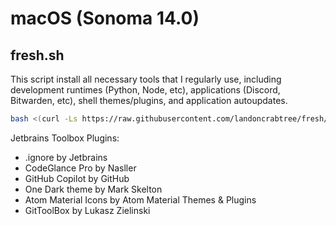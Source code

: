 # macOS (Sonoma 14.0)

## fresh.sh
This script install all necessary tools that I regularly use, including development runtimes (Python, Node, etc), applications (Discord, Bitwarden, etc), shell themes/plugins, and application autoupdates.

```sh
bash <(curl -Ls https://raw.githubusercontent.com/landoncrabtree/fresh/main/macOS/fresh.sh)
```

Jetbrains Toolbox Plugins:
* .ignore by Jetbrains
* CodeGlance Pro by Nasller
* GitHub Copilot by GitHub
* One Dark theme by Mark Skelton
* Atom Material Icons by Atom Material Themes & Plugins
* GitToolBox by Lukasz Zielinski
